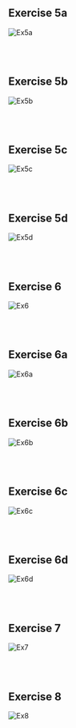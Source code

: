 ## Exercise 5a
![Ex5a](image-1.png)

<br><br>
## Exercise 5b
![Ex5b](image-2.png)

<br><br>
## Exercise 5c
![Ex5c](image-3.png)

<br><br>
## Exercise 5d
![Ex5d](image-4.png)

<br><br>
## Exercise 6
![Ex6](image-5.png)

<br><br>
## Exercise 6a
![Ex6a](image-6.png)

<br><br>
## Exercise 6b
![Ex6b](image-7.png)

<br><br>
## Exercise 6c
![Ex6c](image-8.png)

<br><br>
## Exercise 6d
![Ex6d](image-9.png)

<br><br>
## Exercise 7
![Ex7](image-10.png)

<br><br>
## Exercise 8
![Ex8](image-11.png)